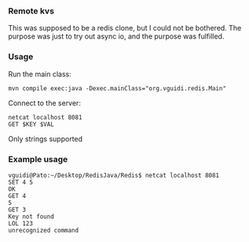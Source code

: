 ### Remote kvs

This was supposed to be a redis clone, but I could not be bothered.
The purpose was just to try out async io, and the purpose was fulfilled.


### Usage

Run the main class:
```
mvn compile exec:java -Dexec.mainClass="org.vguidi.redis.Main"
```

Connect to the server: 

```
netcat localhost 8081
GET $KEY $VAL
```

Only strings supported

### Example usage
```
vguidi@Pato:~/Desktop/RedisJava/Redis$ netcat localhost 8081
SET 4 5
OK
GET 4
5
GET 3
Key not found
LOL 123
unrecognized command
```